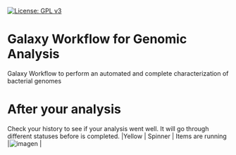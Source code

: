 [![License: GPL v3](https://img.shields.io/badge/License-GPL%20v3-blue.svg)](https://www.gnu.org/licenses/gpl-3.0)


# Galaxy Workflow for Genomic Analysis
Galaxy Workflow to perform an automated and complete characterization of bacterial genomes


# After your analysis
Check your history to see if your analysis went well. It will go through different statuses before is completed. 
|Yellow | Spinner | Items are running |![imagen](https://user-images.githubusercontent.com/75436856/200934268-ee50764b-51ea-45c0-8be5-4a82650b85ad.png)
|

